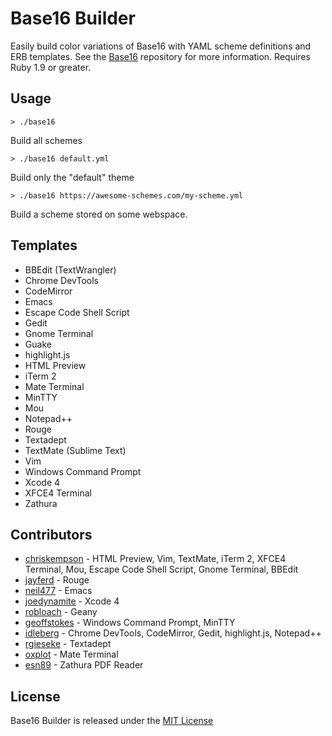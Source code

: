 # Base16 Builder
Easily build color variations of Base16 with YAML scheme definitions and ERB templates.
See the [Base16](https://github.com/chriskempson/base16) repository for more information.
Requires Ruby 1.9 or greater.

## Usage
    > ./base16
Build all schemes

    > ./base16 default.yml
Build only the "default" theme

    > ./base16 https://awesome-schemes.com/my-scheme.yml
Build a scheme stored on some webspace.

## Templates
* BBEdit (TextWrangler)
* Chrome DevTools
* CodeMirror
* Emacs
* Escape Code Shell Script
* Gedit
* Gnome Terminal
* Guake
* highlight.js
* HTML Preview
* iTerm 2
* Mate Terminal
* MinTTY
* Mou
* Notepad++
* Rouge
* Textadept
* TextMate (Sublime Text)
* Vim
* Windows Command Prompt
* Xcode 4
* XFCE4 Terminal
* Zathura

## Contributors
* [chriskempson](https://github.com/chriskempson) - HTML Preview, Vim, TextMate, iTerm 2, XFCE4 Terminal, Mou, Escape Code Shell Script, Gnome Terminal, BBEdit
* [jayferd](https://github.com/jayferd) - Rouge
* [neil477](https://github.com/neil477) - Emacs
* [joedynamite](https://github.com/joedynamite) - Xcode 4
* [robloach](https://github.com/robloach) - Geany
* [geoffstokes](https://github.com/geoffstokes) - Windows Command Prompt, MinTTY
* [idleberg](https://github.com/idleberg) - Chrome DevTools, CodeMirror, Gedit, highlight.js, Notepad++
* [rgieseke](https://github.com/rgieseke) - Textadept
* [oxplot](https://github.com/oxplot) - Mate Terminal
* [esn89](https://github.com/esn89) - Zathura PDF Reader

## License
Base16 Builder is released under the [MIT License](https://github.com/chriskempson/base16-builder/blob/master/LICENSE.md)

